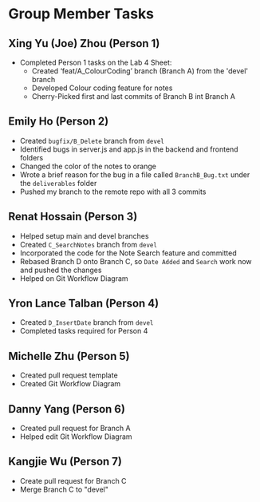 # Group Member Tasks

## Xing Yu (Joe) Zhou (Person 1)
- Completed Person 1 tasks on the Lab 4 Sheet:
  - Created ‘feat/A_ColourCoding’ branch (Branch A) from the 'devel' branch
  - Developed Colour coding feature for notes
  - Cherry-Picked first and last commits of Branch B int Branch A

## Emily Ho (Person 2)
- Created `bugfix/B_Delete` branch from `devel`
- Identified bugs in server.js and app.js in the backend and frontend folders
- Changed the color of the notes to orange
- Wrote a brief reason for the bug in a file called `BranchB_Bug.txt` under the `deliverables` folder
- Pushed my branch to the remote repo with all 3 commits

## Renat Hossain (Person 3)
- Helped setup main and devel branches
- Created `C_SearchNotes` branch from `devel`
- Incorporated the code for the Note Search feature and committed
- Rebased Branch D onto Branch C, so `Date Added` and `Search` work now and pushed the changes
- Helped on Git Workflow Diagram

## Yron Lance Talban (Person 4)
-   Created `D_InsertDate` branch from `devel`
-   Completed tasks required for Person 4

## Michelle Zhu (Person 5)
- Created pull request template
- Created Git Workflow Diagram

## Danny Yang (Person 6)
- Created pull request for Branch A
- Helped edit Git Workflow Diagram

## Kangjie Wu (Person 7)
- Create pull request for Branch C
- Merge Branch C to "devel"

